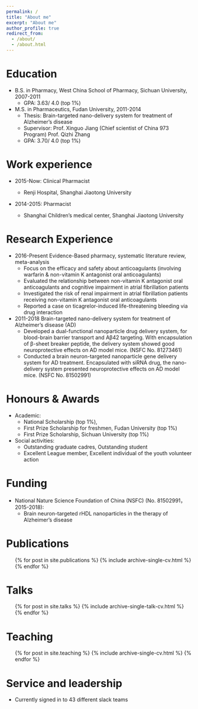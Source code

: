 ```yaml
---
permalink: /
title: "About me"
excerpt: "About me"
author_profile: true
redirect_from: 
  - /about/
  - /about.html
---
```


Education
======
* B.S. in Pharmacy, West China School of Pharmacy, Sichuan University, 2007-2011
  * GPA: 3.63/ 4.0 (top 1%)
* M.S. in Pharmaceutics, Fudan University, 2011-2014    
  * Thesis: Brain-targeted nano-delivery system for treatment of Alzheimer’s disease
  * Supervisor: Prof. Xinguo Jiang (Chief scientist of China 973 Program)
                Prof. Qizhi Zhang
  * GPA: 3.70/ 4.0 (top 1%)

Work experience
======
* 2015-Now: Clinical Pharmacist  
  * Renji Hospital, Shanghai Jiaotong University

* 2014-2015: Pharmacist
  * Shanghai Children’s medical center, Shanghai Jiaotong University

Research Experience
======
* 2016-Present   Evidence-Based pharmacy, systematic literature review, meta-analysis
  * Focus on the efficacy and safety about anticoagulants (involving warfarin & non-vitamin K antagonist oral anticoagulants)
  * Evaluated the relationship between non-vitamin K antagonist oral anticoagulants and cognitive impairment in atrial fibrillation patients
  * Investigated the risk of renal impairment in atrial fibrillation patients receiving non-vitamin K antagonist oral anticoagulants
  * Reported a case on ticagrelor-induced life-threatening bleeding via drug interaction
* 2011-2018    Brain-targeted nano-delivery system for treatment of Alzheimer’s disease (AD)
  * Developed a dual-functional nanoparticle drug delivery system, for blood-brain barrier transport and Aβ42 targeting. With encapsulation of β-sheet breaker peptide, the delivery system showed good neuroprotective effects on AD model mice. (NSFC No. 81273461)
  * Conducted a brain neuron-targeted nanoparticle gene delivery system for AD treatment. Encapsulated with siRNA drug, the nano-delivery system presented neuroprotective effects on AD model mice. (NSFC No. 81502991)

Honours & Awards
======
* Academic:
  * National Scholarship (top 1%),
  * First Prize Scholarship for freshmen, Fudan University (top 1%)                    
  * First Prize Scholarship, Sichuan University (top 1%)
* Social activities: 
  * Outstanding graduate cadres, Outstanding student
  * Excellent League member, Excellent individual of the youth volunteer action                     

Funding
======
* National Nature Science Foundation of China (NSFC) (No. 81502991，2015-2018): 
  * Brain neuron-targeted rHDL nanoparticles in the therapy of Alzheimer’s disease 

Publications
======
  <ul>{% for post in site.publications %}
    {% include archive-single-cv.html %}
  {% endfor %}</ul>
  
Talks
======
  <ul>{% for post in site.talks %}
    {% include archive-single-talk-cv.html %}
  {% endfor %}</ul>
  
Teaching
======
  <ul>{% for post in site.teaching %}
    {% include archive-single-cv.html %}
  {% endfor %}</ul>
  
Service and leadership
======
* Currently signed in to 43 different slack teams
